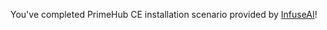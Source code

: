 You've completed PrimeHub CE installation scenario provided by [InfuseAI](https://www.infuseai.io/)!
